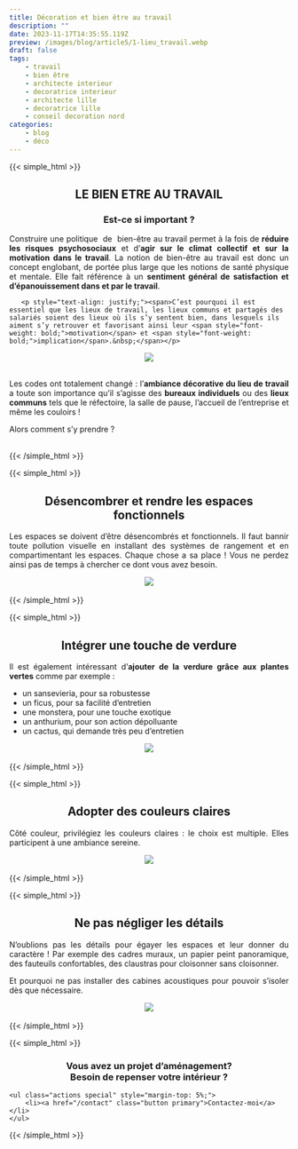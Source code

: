 ```yaml
---
title: Décoration et bien être au travail
description: ""
date: 2023-11-17T14:35:55.119Z
preview: /images/blog/article5/1-lieu_travail.webp
draft: false
tags:
    - travail
    - bien être
    - architecte interieur
    - decoratrice interieur
    - architecte lille
    - decoratrice lille
    - conseil decoration nord
categories:
    - blog
    - déco
---
```


<!-- FM:Snippet:Start data:{"id":"Article","fields":[]} -->
{{< simple_html >}}

<div>
    <h2 style="text-align: center;">
        LE BIEN ETRE AU TRAVAIL
    </h2>
    <h3 style="text-align: center;">
    Est-ce si important ?
    </h3>
</div>

<div>
       <p style="text-align: justify;"><span>Construire une politique&nbsp;&nbsp;de&nbsp;&nbsp;bien-être au travail permet à la fois de <span style="font-weight: bold;">réduire les risques psychosociaux</span> et d’<span style="font-weight: bold;">agir sur le climat collectif et sur la motivation dans le travail</span>. La notion de bien-être au travail est donc un concept englobant, de portée plus large que les notions de santé physique et mentale. Elle fait référence à un <span style="font-weight: bold;">sentiment général de satisfaction et d’épanouissement dans et par le travail</span>.</span></p>

       <p style="text-align: justify;"><span>C’est pourquoi il est essentiel que les lieux de travail, les lieux communs et partagés des salariés soient des lieux où ils s’y sentent bien, dans lesquels ils aiment s’y retrouver et favorisant ainsi leur <span style="font-weight: bold;">motivation</span> et <span style="font-weight: bold;">implication</span>.&nbsp;</span></p>
</div>


<div style="text-align: center;">
  <img src="/images/blog/article5/1-lieu_travail.webp" style="max-width: 70%; height: auto;">
</div>
</br>

<p style="text-align: justify;"><span>Les codes ont totalement changé : l’<span style="font-weight: bold;">ambiance décorative du lieu de travail</span> a toute son importance qu’il s’agisse des <span style="font-weight: bold;">bureaux individuels</span> ou des <span style="font-weight: bold;">lieux communs</span> tels que le réfectoire, la salle de pause, l’accueil de l’entreprise et même les couloirs&nbsp;! <br></span></p>

<p style="text-align: justify;"><span>Alors comment s’y prendre ?</span></p>
</br>
{{< /simple_html >}}
<!-- FM:Snippet:End -->

<!-- FM:Snippet:Start data:{"id":"Article","fields":[]} -->
{{< simple_html >}}

<div>
    <h2 style="text-align: center;">
        Désencombrer et rendre les espaces fonctionnels
    </h2>
</div>

<div>
    <p style="text-align: justify;">
       Les espaces se doivent d’être désencombrés et fonctionnels. Il faut bannir toute pollution visuelle en installant des systèmes de rangement et en compartimentant les espaces. Chaque chose a sa place ! Vous ne perdez ainsi pas de temps à chercher ce dont vous avez besoin.
  </p>
</div>


<div style="text-align: center;">
  <img src="/images/blog/article5/2-lieu_travail.webp" style="max-width: 70%; height: auto;">
</div>

</br>
{{< /simple_html >}}
<!-- FM:Snippet:End -->

<!-- FM:Snippet:Start data:{"id":"Article","fields":[]} -->
{{< simple_html >}}

<div>
    <h2 style="text-align: center;">
        Intégrer une touche de verdure
    </h2>
</div>

<div>
    <p style="text-align: justify;"><span>Il est également intéressant d’<span style="font-weight: bold;">ajouter de la verdure grâce aux plantes vertes</span> comme par exemple :</span></p>
    <ul>
    <li>un sansevieria, pour sa robustesse</li>
    <li>un ficus, pour sa facilité d’entretien</li>
    <li>une monstera, pour une touche exotique</li>
    <li>un anthurium, pour son action dépolluante</li>
    <li>un cactus, qui demande très peu d’entretien</li>
    </ul>    
</div>


<div style="text-align: center;">
  <img src="/images/blog/article5/3-lieu_travail.webp" style="max-width: 70%; height: auto;">
</div>

</br>
{{< /simple_html >}}
<!-- FM:Snippet:End -->


<!-- FM:Snippet:Start data:{"id":"Article","fields":[]} -->
{{< simple_html >}}

<div>
    <h2 style="text-align: center;">
        Adopter des couleurs claires
    </h2>
</div>

<div>
    <p style="text-align: justify;">
       Côté couleur, privilégiez les couleurs claires : le choix est multiple. Elles participent à une ambiance sereine.  
  </p>
</div>


<div style="text-align: center;">
  <img src="/images/blog/article5/4-lieu_travail.webp" style="max-width: 70%; height: auto;">
</div>

</br>
{{< /simple_html >}}
<!-- FM:Snippet:End -->


<!-- FM:Snippet:Start data:{"id":"Article","fields":[]} -->
{{< simple_html >}}

<div>
    <h2 style="text-align: center;">
        Ne pas négliger les détails
    </h2>
</div>

<div>
    <p style="text-align: justify;">
       N’oublions pas les détails pour égayer les espaces et leur donner du caractère ! Par exemple des cadres muraux, un papier peint panoramique, des fauteuils confortables, des claustras pour cloisonner sans cloisonner.
  </p>
  <p style="text-align: justify;">
       Et pourquoi ne pas installer des cabines acoustiques pour pouvoir s’isoler dès que nécessaire.
  </p>
</div>


<div style="text-align: center;">
  <img src="/images/blog/article5/5-lieu_travail.webp" style="max-width: 70%; height: auto;">
</div>

</br>
{{< /simple_html >}}
<!-- FM:Snippet:End -->


<!-- FM:Snippet:Start data:{"id":"contactez-moi","fields":[]} -->
{{< simple_html >}}
</br>
<div>
    <h3 style="text-align: center;">
        Vous avez un projet d’aménagement? </br> Besoin de repenser votre intérieur ?
    </h3>

	<ul class="actions special" style="margin-top: 5%;">
		<li><a href="/contact" class="button primary">Contactez-moi</a></li>
	</ul>
 </div>
{{< /simple_html >}}
<!-- FM:Snippet:End -->